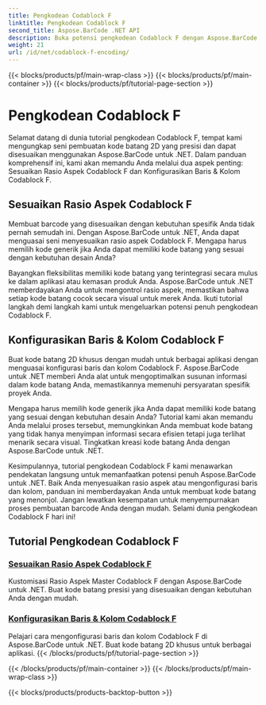 ```yaml
---
title: Pengkodean Codablock F
linktitle: Pengkodean Codablock F
second_title: Aspose.BarCode .NET API
description: Buka potensi pengkodean Codablock F dengan Aspose.BarCode untuk .NET. Sesuaikan rasio aspek, konfigurasikan baris & kolom untuk kode batang 2D yang presisi.
weight: 21
url: /id/net/codablock-f-encoding/
---
```


{{< blocks/products/pf/main-wrap-class >}}
{{< blocks/products/pf/main-container >}}
{{< blocks/products/pf/tutorial-page-section >}}

# Pengkodean Codablock F


Selamat datang di dunia tutorial pengkodean Codablock F, tempat kami mengungkap seni pembuatan kode batang 2D yang presisi dan dapat disesuaikan menggunakan Aspose.BarCode untuk .NET. Dalam panduan komprehensif ini, kami akan memandu Anda melalui dua aspek penting: Sesuaikan Rasio Aspek Codablock F dan Konfigurasikan Baris & Kolom Codablock F.

## Sesuaikan Rasio Aspek Codablock F

Membuat barcode yang disesuaikan dengan kebutuhan spesifik Anda tidak pernah semudah ini. Dengan Aspose.BarCode untuk .NET, Anda dapat menguasai seni menyesuaikan rasio aspek Codablock F. Mengapa harus memilih kode generik jika Anda dapat memiliki kode batang yang sesuai dengan kebutuhan desain Anda?

Bayangkan fleksibilitas memiliki kode batang yang terintegrasi secara mulus ke dalam aplikasi atau kemasan produk Anda. Aspose.BarCode untuk .NET memberdayakan Anda untuk mengontrol rasio aspek, memastikan bahwa setiap kode batang cocok secara visual untuk merek Anda. Ikuti tutorial langkah demi langkah kami untuk mengeluarkan potensi penuh pengkodean Codablock F.

## Konfigurasikan Baris & Kolom Codablock F

Buat kode batang 2D khusus dengan mudah untuk berbagai aplikasi dengan menguasai konfigurasi baris dan kolom Codablock F. Aspose.BarCode untuk .NET memberi Anda alat untuk mengoptimalkan susunan informasi dalam kode batang Anda, memastikannya memenuhi persyaratan spesifik proyek Anda.

Mengapa harus memilih kode generik jika Anda dapat memiliki kode batang yang sesuai dengan kebutuhan desain Anda? Tutorial kami akan memandu Anda melalui proses tersebut, memungkinkan Anda membuat kode batang yang tidak hanya menyimpan informasi secara efisien tetapi juga terlihat menarik secara visual. Tingkatkan kreasi kode batang Anda dengan Aspose.BarCode untuk .NET.

Kesimpulannya, tutorial pengkodean Codablock F kami menawarkan pendekatan langsung untuk memanfaatkan potensi penuh Aspose.BarCode untuk .NET. Baik Anda menyesuaikan rasio aspek atau mengonfigurasi baris dan kolom, panduan ini memberdayakan Anda untuk membuat kode batang yang menonjol. Jangan lewatkan kesempatan untuk menyempurnakan proses pembuatan barcode Anda dengan mudah. Selami dunia pengkodean Codablock F hari ini!
## Tutorial Pengkodean Codablock F
### [Sesuaikan Rasio Aspek Codablock F](./codablock-f-aspect-ratio-customization/)
Kustomisasi Rasio Aspek Master Codablock F dengan Aspose.BarCode untuk .NET. Buat kode batang presisi yang disesuaikan dengan kebutuhan Anda dengan mudah.
### [Konfigurasikan Baris & Kolom Codablock F](./codablock-f-row-column-configuration/)
Pelajari cara mengonfigurasi baris dan kolom Codablock F di Aspose.BarCode untuk .NET. Buat kode batang 2D khusus untuk berbagai aplikasi.
{{< /blocks/products/pf/tutorial-page-section >}}

{{< /blocks/products/pf/main-container >}}
{{< /blocks/products/pf/main-wrap-class >}}

{{< blocks/products/products-backtop-button >}}
